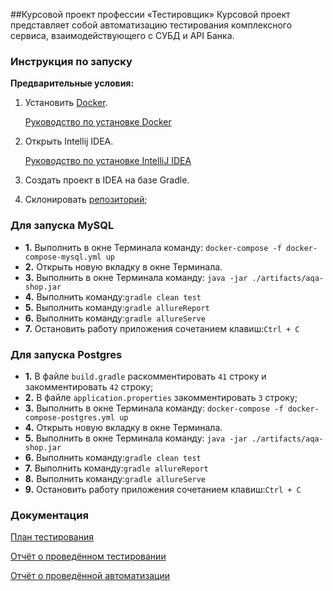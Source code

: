 ##Курсовой проект профессии «Тестировщик»
Курсовой проект представляет собой автоматизацию тестирования комплексного сервиса, 
взаимодействующего с СУБД и API Банка.

### **Инструкция по запуску**
**Предварительные условия:**
1. Установить [Docker](https://www.docker.com/).
   
   [Руководство по установке Docker](https://github.com/netology-code/aqa-homeworks/blob/master/docker/installation.md)
2. Открыть Intellij IDEA.
   
   [Руководство по установке IntelliJ IDEA](https://github.com/netology-code/javaqa-homeworks/blob/master/intro/idea.md)
3. Создать проект в IDEA на базе Gradle.
4. Склонировать [репозиторий](https://github.com/Ekaterina5885/Course_Work);

### **Для запуска MySQL**

   - **1.** Выполнить в окне Терминала команду: ```docker-compose -f docker-compose-mysql.yml up```
   - **2.** Открыть новую вкладку в окне Терминала.
   - **3.** Выполнить в окне Терминала команду: ```java -jar ./artifacts/aqa-shop.jar```
   - **4.** Выполнить команду:```gradle clean test```
   - **5.** Выполнить команду:```gradle allureReport```
   - **6.** Выполнить команду:```gradle allureServe```
   - **7.** Остановить работу приложения сочетанием клавиш:```Ctrl + C```

### **Для запуска Postgres**

   - **1.** В файле ```build.gradle``` раскомментировать ```41``` строку и закомментировать ```42``` строку;
   - **2.** В файле ```application.properties``` закомментировать ```3``` строку;
   - **3.** Выполнить в окне Терминала команду: ```docker-compose -f docker-compose-postgres.yml up```
   - **4.** Открыть новую вкладку в окне Терминала.
   - **5.** Выполнить в окне Терминала команду: ```java -jar ./artifacts/aqa-shop.jar```
   - **6.** Выполнить команду:```gradle clean test```
   - **7.** Выполнить команду:```gradle allureReport```
   - **8.** Выполнить команду:```gradle allureServe```
   - **9.** Остановить работу приложения сочетанием клавиш:```Ctrl + C```

### **Документация**

[План тестирования]()

[Отчёт о проведённом тестировании]()

[Отчёт о проведённой автоматизации]()



